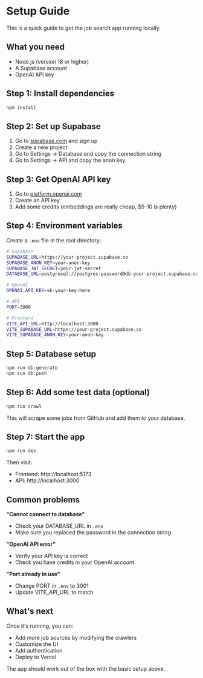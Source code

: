 # Setup Guide

This is a quick guide to get the job search app running locally.

## What you need

- Node.js (version 18 or higher)
- A Supabase account
- OpenAI API key

## Step 1: Install dependencies

```bash
npm install
```

## Step 2: Set up Supabase

1. Go to [supabase.com](https://supabase.com) and sign up
2. Create a new project
3. Go to Settings → Database and copy the connection string
4. Go to Settings → API and copy the anon key

## Step 3: Get OpenAI API key

1. Go to [platform.openai.com](https://platform.openai.com)
2. Create an API key
3. Add some credits (embeddings are really cheap, $5-10 is plenty)

## Step 4: Environment variables

Create a `.env` file in the root directory:

```bash
# Supabase
SUPABASE_URL=https://your-project.supabase.co
SUPABASE_ANON_KEY=your-anon-key
SUPABASE_JWT_SECRET=your-jwt-secret
DATABASE_URL=postgresql://postgres:password@db.your-project.supabase.co:5432/postgres

# OpenAI
OPENAI_API_KEY=sk-your-key-here

# API
PORT=3000

# Frontend
VITE_API_URL=http://localhost:3000
VITE_SUPABASE_URL=https://your-project.supabase.co
VITE_SUPABASE_ANON_KEY=your-anon-key
```

## Step 5: Database setup

```bash
npm run db:generate
npm run db:push
```

## Step 6: Add some test data (optional)

```bash
npm run crawl
```

This will scrape some jobs from GitHub and add them to your database.

## Step 7: Start the app

```bash
npm run dev
```

Then visit:
- Frontend: http://localhost:5173
- API: http://localhost:3000

## Common problems

**"Cannot connect to database"**
- Check your DATABASE_URL in `.env`
- Make sure you replaced the password in the connection string

**"OpenAI API error"**
- Verify your API key is correct
- Check you have credits in your OpenAI account

**"Port already in use"**
- Change PORT in `.env` to 3001
- Update VITE_API_URL to match

## What's next

Once it's running, you can:
- Add more job sources by modifying the crawlers
- Customize the UI
- Add authentication
- Deploy to Vercel

The app should work out of the box with the basic setup above.